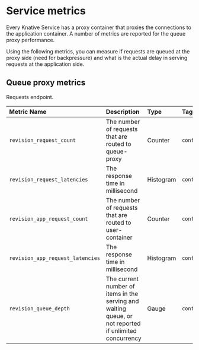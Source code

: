 # Service metrics

Every Knative Service has a proxy container that proxies the connections to the application container. A number of metrics are reported for the queue proxy performance.

Using the following metrics, you can measure if requests are queued at the proxy side (need for backpressure) and what is the actual delay in serving requests at the application side.

## Queue proxy metrics

Requests endpoint.

| Metric Name | Description | Type | Tags | Unit | Status |
|:-|:-|:-|:-|:-|:-|
| ```revision_request_count``` | The number of requests that are routed to queue-proxy | Counter | ```configuration_name<br>container_name<br>namespace_name<br>pod_name<br>response_code<br>response_code_class<br>revision_name<br>service_name``` | Dimensionless | Stable |
| ```revision_request_latencies``` | The response time in millisecond | Histogram | ```configuration_name<br>container_name<br>namespace_name<br>pod_name<br>response_code<br>response_code_class<br>revision_name<br>service_name``` |  Milliseconds | Stable |
| ```revision_app_request_count``` | The number of requests that are routed to user-container | Counter | ```configuration_name<br>container_name<br>namespace_name<br>pod_name<br>response_code<br>response_code_class<br>revision_name<br>service_name``` | Dimensionless | Stable |
| ```revision_app_request_latencies``` | The response time in millisecond |  Histogram | ```configuration_name<br>namespace_name<br>pod_name<br>response_code<br>response_code_class<br>revision_name<br>service_name``` | Milliseconds | Stable |
| ```revision_queue_depth``` | The current number of items in the serving and waiting queue, or not reported if unlimited concurrency | Gauge | ```configuration_name<br>event-display<br>container_name<br>namespace_name<br>pod_name<br>response_code_class<br>revision_name<br>service_name``` | Dimensionless | Stable |
